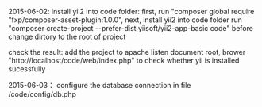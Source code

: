 2015-06-02:
install yii2 into code folder:
first, run "composer global require "fxp/composer-asset-plugin:1.0.0",
next, install yii2 into code folder run "composer create-project --prefer-dist yiisoft/yii2-app-basic code" before change dirtory to the root of project

check the result:
add the project to apache listen document root, brower "http://localhost/code/web/index.php" to check whether yii is installed sucessfully

2015-06-03：
configure the database connection in file /code/config/db.php